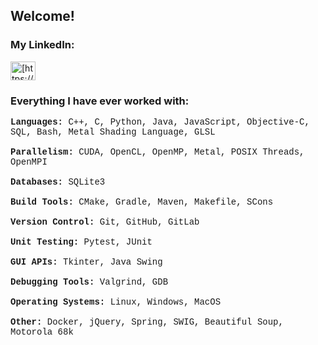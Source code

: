 <!---
AnthCol/AnthCol is a ✨ special ✨ repository because its `README.md` (this file) appears on your GitHub profile.
You can click the Preview link to take a look at your changes.
--->

## Welcome!
<p>

### My LinkedIn:
<a href="https://linkedin.com/in/anthcol" target="blank">
  <img align="center" src="https://raw.githubusercontent.com/rahuldkjain/github-profile-readme-generator/master/src/images/icons/Social/linked-in-alt.svg" alt="[https://www.linkedin.com/in/anthony-colaiacovo-876a061a0/](https://www.linkedin.com/in/anthcol/)" height="30" width="40" /></a>
</p>

<h3 align="left">Everything I have ever worked with:</h3>
<p style="font-family: 'Courier New', Courier, monospace; align="left"> 
<b>Languages:</b> C++, C, Python, Java, JavaScript, Objective-C, SQL, Bash, Metal Shading Language, GLSL <br><br>
<b>Parallelism:</b> CUDA, OpenCL, OpenMP, Metal, POSIX Threads, OpenMPI <br><br>
<b>Databases:</b> SQLite3 <br><br>
<b>Build Tools:</b> CMake, Gradle, Maven, Makefile, SCons <br><br>
<b>Version Control:</b> Git, GitHub, GitLab <br><br>
<b>Unit Testing:</b> Pytest, JUnit <br><br>
<b>GUI APIs:</b> Tkinter, Java Swing <br><br>
<b>Debugging Tools:</b> Valgrind, GDB <br><br>
<b>Operating Systems:</b> Linux, Windows, MacOS <br><br>
<b>Other:</b> Docker, jQuery, Spring, SWIG, Beautiful Soup, Motorola 68k <br><br>
</p>

